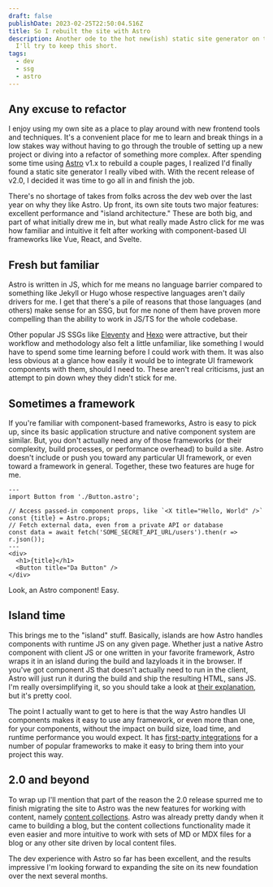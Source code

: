 ```yaml
---
draft: false
publishDate: 2023-02-25T22:50:04.516Z
title: So I rebuilt the site with Astro
description: Another ode to the hot new(ish) static site generator on the block.
  I'll try to keep this short.
tags:
  - dev
  - ssg
  - astro
---
```

## Any excuse to refactor

I enjoy using my own site as a place to play around with new frontend tools and techniques. It's a convenient place for me to learn and break things in a low stakes way without having to go through the trouble of setting up a new project or diving into a refactor of something more complex. After spending some time using [Astro](https://astro.build) v1.x to rebuild a couple pages, I realized I'd finally found a static site generator I really vibed with. With the recent release of v2.0, I decided it was time to go all in and finish the job.

There's no shortage of takes from folks across the dev web over the last year on why they like Astro. Up front, its own site touts two major features: excellent performance and "island architecture." These are both big, and part of what initially drew me in, but what really made Astro click for me was how familiar and intuitive it felt after working with component-based UI frameworks like Vue, React, and Svelte.

## Fresh but familiar

Astro is written in JS, which for me means no language barrier compared to something like Jekyll or Hugo whose respective languages aren't daily drivers for me. I get that there's a pile of reasons that those languages (and others) make sense for an SSG, but for me none of them have proven more compelling than the ability to work in JS/TS for the whole codebase.

Other popular JS SSGs like [Eleventy](https://www.11ty.dev/) and [Hexo](https://hexo.io/) were attractive, but their workflow and methodology also felt a little unfamiliar, like something I would have to spend some time learning before I could work with them. It was also less obvious at a glance how easily it would be to integrate UI framework components with them, should I need to. These aren't real criticisms, just an attempt to pin down whey they didn't stick for me.

## Sometimes a framework

If you're familiar with component-based frameworks, Astro is easy to pick up, since its basic application structure and native component system are similar. But, you don't actually need any of those frameworks (or their complexity, build processes, or performance overhead) to build a site. Astro doesn't include or push you toward any particular UI framework, or even toward a framework in general. Together, these two features are huge for me.

```astro
---
import Button from './Button.astro';

// Access passed-in component props, like `<X title="Hello, World" />`
const {title} = Astro.props;
// Fetch external data, even from a private API or database
const data = await fetch('SOME_SECRET_API_URL/users').then(r => r.json());
---
<div>
  <h1>{title}</h1>
  <Button title="Da Button" />
</div>
```
Look, an Astro component! Easy.

## Island time

This brings me to the "island" stuff. Basically, islands are how Astro handles components with runtime JS on any given page. Whether just a native Astro component with client JS or one written in your favorite framework, Astro wraps it in an island during the build and lazyloads it in the browser. If you've got component JS that doesn't actually need to run in the client, Astro will just run it during the build and ship the resulting HTML, sans JS. I'm really oversimplifying it, so you should take a look at [their explanation](https://docs.astro.build/en/concepts/islands/), but it's pretty cool.

The point I actually want to get to here is that the way Astro handles UI components makes it easy to use any framework, or even more than one, for your components, without the impact on build size, load time, and runtime performance you would expect. It has [first-party integrations](https://docs.astro.build/en/core-concepts/framework-components/) for a number of popular frameworks to make it easy to bring them into your project this way.

## 2.0 and beyond

To wrap up I'll mention that part of the reason the 2.0 release spurred me to finish migrating the site to Astro was the new features for working with content, namely [content collections](https://docs.astro.build/en/guides/content-collections/). Astro was already pretty dandy when it came to building a blog, but the content collections functionality made it even easier and more intuitive to work with sets of MD or MDX files for a blog or any other site driven by local content files.

The dev experience with Astro so far has been excellent, and the results impressive I'm looking forward to expanding the site on its new foundation over the next several months.